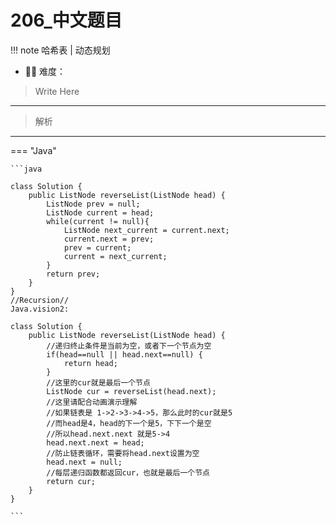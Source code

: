 # 206_中文题目

<!-- 所有文件名必须是该题目的英文名 -->

!!! note
    <!-- 这里记载考察的数据结构、算法等 -->
    哈希表 | 动态规划

- 🔑🔑 难度：
<!-- <span style = "color:gold; font-weight:bold">Medium</span> 中等 -->
<!-- <span style = "color:crisma; font-weight:bold">High</span> 困难 -->
<!-- <span style = "color:Green; font-weight:bold">Easy</span> 简单 -->

<!-- 题目简介 -->
> Write Here 

------

> 解析

-------------

=== "Java"

    ```java
    
    class Solution {
        public ListNode reverseList(ListNode head) {
            ListNode prev = null;
            ListNode current = head;
            while(current != null){
                ListNode next_current = current.next;
                current.next = prev;
                prev = current;
                current = next_current;
            }
            return prev;
        }
    }
    //Recursion//
    Java.vision2:

    class Solution {
        public ListNode reverseList(ListNode head) {
            //递归终止条件是当前为空，或者下一个节点为空
            if(head==null || head.next==null) {
                return head;
            }
            //这里的cur就是最后一个节点
            ListNode cur = reverseList(head.next);
            //这里请配合动画演示理解
            //如果链表是 1->2->3->4->5，那么此时的cur就是5
            //而head是4，head的下一个是5，下下一个是空
            //所以head.next.next 就是5->4
            head.next.next = head;
            //防止链表循环，需要将head.next设置为空
            head.next = null;
            //每层递归函数都返回cur，也就是最后一个节点
            return cur;
        }
    }

    ```